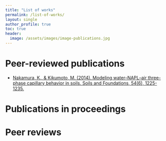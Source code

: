 ```yaml
---
title: "List of works"
permalink: /list-of-works/
layout: single
author_profile: true
toc: true
header:
  image: /assets/images/image-publications.jpg
---
```


# Peer-reviewed publications

* [Nakamura, K., & Kikumoto, M. (2014). Modeling water–NAPL–air three-phase capillary behavior in soils. Soils and Foundations, 54(6), 1225-1235.](https://www.sciencedirect.com/science/article/pii/S0038080614001334)

# Publications in proceedings

# Peer reviews
